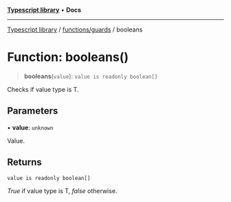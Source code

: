 [**Typescript library**](../../../index.md) • **Docs**

***

[Typescript library](../../../modules.md) / [functions/guards](../index.md) / booleans

# Function: booleans()

> **booleans**(`value`): `value is readonly boolean[]`

Checks if value type is T.

## Parameters

• **value**: `unknown`

Value.

## Returns

`value is readonly boolean[]`

_True_ if value type is T, _false_ otherwise.
